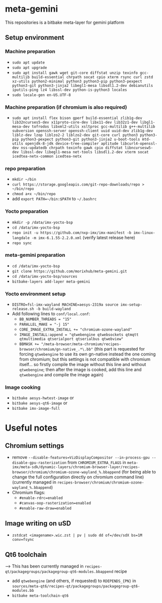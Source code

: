# meta-gemini

This repositories is a bitbake meta-layer for gemini platform



## Setup environment

### Machine preparation
- `sudo apt update`
- `sudo apt upgrade`
- `sudo apt install gawk wget git-core diffstat unzip texinfo gcc-multilib build-essential chrpath socat cpio xterm rsync curl zstd xz-utils python2-minimal python3 python3-pip python3-pexpect python3-git python3-jinja2 libegl1-mesa libsdl1.2-dev debianutils iputils-ping lz4 libssl-dev python-is-python3 locales`
- `sudo locale-gen en-US.UTF-8`

### Machine preparation (if chromium is also required)
- `sudo apt install flex bison gperf build-essential zlib1g-dev lib32ncurses5-dev x11proto-core-dev libx11-dev lib32z1-dev libgl1-mesa-dev tofrodos libxml2-utils xsltproc gcc-multilib g++-multilib subversion openssh-server openssh-client uuid uuid-dev zlib1g-dev liblz-dev lzop liblzo2-2 liblzo2-dev git-core curl python3 python3-pip python3-pexpect python3-git python3-jinja2 u-boot-tools mtd-utils openjdk-8-jdk device-tree-compiler aptitude libcurl4-openssl-dev nss-updatedb chrpath texinfo gawk cpio diffstat libncursesw5-dev libssl-dev libegl1-mesa net-tools libsdl1.2-dev xterm socat icedtea-netx-common icedtea-netx`

### repo preparation
- `mkdir ~/bin`
- `curl https://storage.googleapis.com/git-repo-downloads/repo > ~/bin/repo`
- `chmod a+x ~/bin/repo`
- add `export PATH=~/bin:$PATH` to `~/.bashrc`

### Yocto preparation
- `mkdir -p /data/imx-yocto-bsp`
- `cd /data/imx-yocto-bsp`
- `repo init -u https://github.com/nxp-imx/imx-manifest -b imx-linux-langdale -m imx-6.1.55-2.2.0.xml` (verify latest release here)
- `repo sync`

### meta-gemini preparation
- `cd /data/imx-yocto-bsp`
- `git clone https://github.com/morixhub/meta-gemini.git`
- `cd /data/imx-yocto-bsp/sources`
- `bitbake-layers add-layer meta-gemini`

### Yocto environment setup
- `DISTRO=fsl-imx-wayland MACHINE=aesys-2319a source imx-setup-release.sh -b build-wayland`
- Add following lines to `conf/local.conf`:
  - `BB_NUMBER_THREADS = "15"`
  - `PARALLEL_MAKE = "-j 15"`
  - `CORE_IMAGE_EXTRA_INSTALL += "chromium-ozone-wayland"`
  - `IMAGE_INSTALL:append = "qtwebengine qtwebsockets qtmqtt qtmultimedia qtserialport qtserialbus qtwebview"`
  - `BBMASK += "/meta-browser/meta-chromium/recipes-browser/chromium/gn-native_.*\.bb"` (this part is requested for forcing `qtwebengine` to use its own gn-native instead the one coming from chromium; but this settings is not compatible with chromium itself... so firstly compile the image without this line and without `qtwebengine`; then after the image is cooked, add this line and `qtwebengine` and compile the image again)
  
### Image cooking
- `bitbake aesys-hwtest-image`
or
- `bitbake aesys-qt6-image`
or
- `bitbake imx-image-full`


# Useful notes
## Chromium settings
- remove `--disable-features=VizDisplayCompositor --in-process-gpu --disable-gpu-rasterization` from `CHROMIUM_EXTRA_FLAGS` in `meta-imx/meta-sdk/dynamic-layers/chromium-browser-layer/recipes-browser/chromium/chromium-ozone-wayland_%.bbappend` (for being able to change the full configuration directly on chromium command line) (currently managed in `recipes-browser/chromium/chromium-ozone-wayland_%.bbappend`)
- Chromium flags:
  - `#enable-rdrc=enabled`
  - `#canvas-oop-rasterization=enabled`
  - `#enable-raw-draw=enabled`
  
## Image writing on uSD
- `zstdcat <imagename>.wic.zst | pv | sudo dd of=/dev/sdX bs=1M conv=fsync`

## Qt6 toolchain
--> This has been currently managed in `recipes-qt/packagegroups/packagegroup-qt6-modules.bbappend` recipe
- add `qtwebengine` (and others, if requested) to `RDEPENDS_{PN}` in `sources/meta-qt6/recipes-qt/packagegroups/packagegroup-qt6-modules.bb`
- `bitbake meta-toolchain-qt6`
